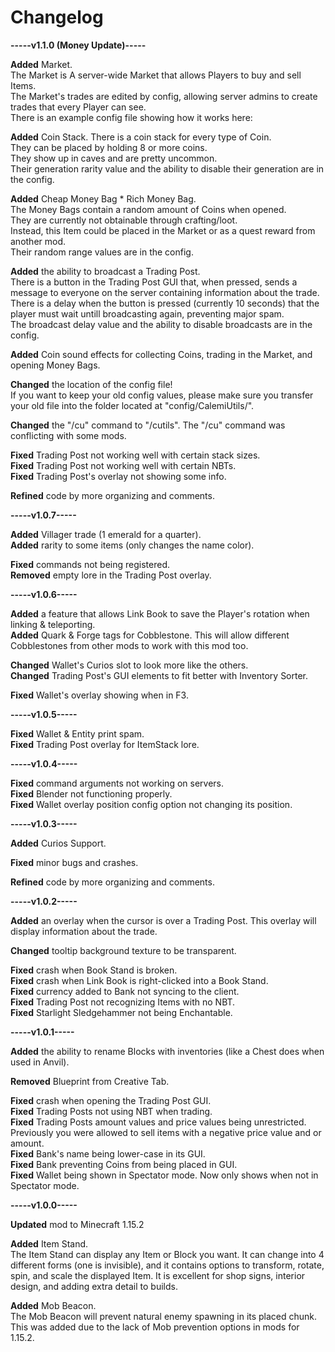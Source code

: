 # Changelog

**-----v1.1.0 (Money Update)-----**

**Added** Market.  
The Market is A server-wide Market that allows Players to buy and sell Items.  
The Market's trades are edited by config, allowing server admins to create trades that every Player can see.  
There is an example config file showing how it works here:  

**Added** Coin Stack.
There is a coin stack for every type of Coin.  
They can be placed by holding 8 or more coins.  
They show up in caves and are pretty uncommon.  
Their generation rarity value and the ability to disable their generation are in the config.

**Added** Cheap Money Bag * Rich Money Bag.  
The Money Bags contain a random amount of Coins when opened.  
They are currently not obtainable through crafting/loot.  
Instead, this Item could be placed in the Market or as a quest reward from another mod.  
Their random range values are in the config.  

**Added** the ability to broadcast a Trading Post.  
There is a button in the Trading Post GUI that, when pressed, sends a message to everyone on the server containing information about the trade.  
There is a delay when the button is pressed (currently 10 seconds) that the player must wait untill broadcasting again, preventing major spam.  
The broadcast delay value and the ability to disable broadcasts are in the config.  

**Added** Coin sound effects for collecting Coins, trading in the Market, and opening Money Bags.

**Changed** the location of the config file!  
If you want to keep your old config values, please make sure you transfer your old file into the folder located at "config/CalemiUtils/".

**Changed** the "/cu" command to "/cutils".
The "/cu" command was conflicting with some mods.

**Fixed** Trading Post not working well with certain stack sizes.  
**Fixed** Trading Post not working well with certain NBTs.  
**Fixed** Trading Post's overlay not showing some info.  

**Refined** code by more organizing and comments. 

**-----v1.0.7-----**

**Added** Villager trade (1 emerald for a quarter).  
**Added** rarity to some items (only changes the name color).  

**Fixed** commands not being registered.  
**Removed** empty lore in the Trading Post overlay.  

**-----v1.0.6-----**

**Added** a feature that allows Link Book to save the Player's rotation when linking & teleporting.  
**Added** Quark & Forge tags for Cobblestone. This will allow different Cobblestones from other mods to work with this mod too.  

**Changed** Wallet's Curios slot to look more like the others.  
**Changed** Trading Post's GUI elements to fit better with Inventory Sorter.  

**Fixed** Wallet's overlay showing when in F3.  

**-----v1.0.5-----**

**Fixed** Wallet & Entity print spam.  
**Fixed** Trading Post overlay for ItemStack lore.  

**-----v1.0.4-----**

**Fixed** command arguments not working on servers.  
**Fixed** Blender not functioning properly.  
**Fixed** Wallet overlay position config option not changing its position.  

**-----v1.0.3-----**

**Added** Curios Support.  

**Fixed** minor bugs and crashes.  

**Refined** code by more organizing and comments.  

**-----v1.0.2-----**

**Added** an overlay when the cursor is over a Trading Post. This overlay will display information about the trade.   

**Changed** tooltip background texture to be transparent.  

**Fixed** crash when Book Stand is broken.  
**Fixed** crash when Link Book is right-clicked into a Book Stand.  
**Fixed** currency added to Bank not syncing to the client.  
**Fixed** Trading Post not recognizing Items with no NBT.  
**Fixed** Starlight Sledgehammer not being Enchantable.  

**-----v1.0.1-----**

**Added** the ability to rename Blocks with inventories (like a Chest does when used in Anvil).  

**Removed** Blueprint from Creative Tab.  

**Fixed** crash when opening the Trading Post GUI.  
**Fixed** Trading Posts not using NBT when trading.  
**Fixed** Trading Posts amount values and price values being unrestricted. Previously you were allowed to sell items with a negative price value and or amount.  
**Fixed** Bank's name being lower-case in its GUI.  
**Fixed** Bank preventing Coins from being placed in GUI.  
**Fixed** Wallet being shown in Spectator mode. Now only shows when not in Spectator mode.  

**-----v1.0.0-----**

**Updated** mod to Minecraft 1.15.2  

**Added** Item Stand.  
The Item Stand can display any Item or Block you want. 
It can change into 4 different forms (one is invisible), and it contains options to transform, rotate, spin, and scale the displayed Item. 
It is excellent for shop signs, interior design, and adding extra detail to builds.

**Added** Mob Beacon.  
The Mob Beacon will prevent natural enemy spawning in its placed chunk. 
This was added due to the lack of Mob prevention options in mods for 1.15.2.
